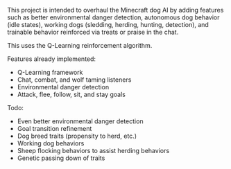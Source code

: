 This project is intended to overhaul the Minecraft dog AI by adding features such as better environmental danger detection, autonomous dog behavior (idle states), working dogs (sledding, herding, hunting, detection), and trainable behavior reinforced via treats or praise in the chat.   

This uses the Q-Learning reinforcement algorithm. 

Features already implemented:
- Q-Learning framework
- Chat, combat, and wolf taming listeners
- Environmental danger detection
- Attack, flee, follow, sit, and stay goals


Todo:
- Even better environmental danger detection
- Goal transition refinement
- Dog breed traits (propensity to herd, etc.)
- Working dog behaviors
- Sheep flocking behaviors to assist herding behaviors
- Genetic passing down of traits
